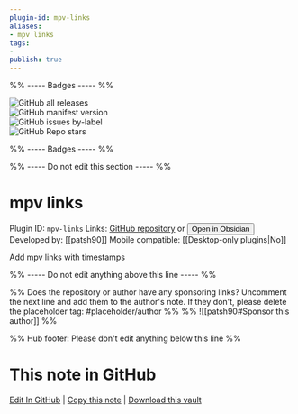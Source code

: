 ```yaml
---
plugin-id: mpv-links
aliases:
- mpv links
tags: 
- 
publish: true
---
```


%% ----- Badges ----- %%

![GitHub all releases](https://img.shields.io/github/downloads/patsh90/mpv-obsidian-plugin/total?color=573E7A&logo=github&style=for-the-badge)   
![GitHub manifest version](https://img.shields.io/github/manifest-json/v/patsh90/mpv-obsidian-plugin?color=573E7A&logo=github&style=for-the-badge)   
![GitHub issues by-label](https://img.shields.io/github/issues/patsh90/mpv-obsidian-plugin/help%20wanted?color=573E7A&logo=github&style=for-the-badge)   
![GitHub Repo stars](https://img.shields.io/github/stars/patsh90/mpv-obsidian-plugin?color=573E7A&logo=github&style=for-the-badge)

%% ----- Badges ----- %%

%% ----- Do not edit this section ----- %%

# mpv links

Plugin ID: `mpv-links`
Links: [GitHub repository](https://github.com/patsh90/mpv-obsidian-plugin) or [<button id=HH>Open in Obsidian</button>](obsidian://show-plugin?id=mpv-links)
Developed by: [[patsh90]]
Mobile compatible: [[Desktop-only plugins|No]]

Add mpv links with timestamps

%% ----- Do not edit anything above this line ----- %% 

%% Does the repository or author have any sponsoring links? Uncomment the next line and add them to the author's note. If they don't, please delete the placeholder tag: #placeholder/author %%
%% ![[patsh90#Sponsor this author]] %%

%% Hub footer: Please don't edit anything below this line %%

# This note in GitHub

<span class="git-footer">[Edit In GitHub](https://github.dev/obsidian-community/obsidian-hub/blob/main/02%20-%20Community%20Expansions/02.05%20All%20Community%20Expansions/Plugins/mpv-links.md "git-hub-edit-note") | [Copy this note](https://raw.githubusercontent.com/obsidian-community/obsidian-hub/main/02%20-%20Community%20Expansions/02.05%20All%20Community%20Expansions/Plugins/mpv-links.md "git-hub-copy-note") | [Download this vault](https://github.com/obsidian-community/obsidian-hub/archive/refs/heads/main.zip "git-hub-download-vault") </span>
